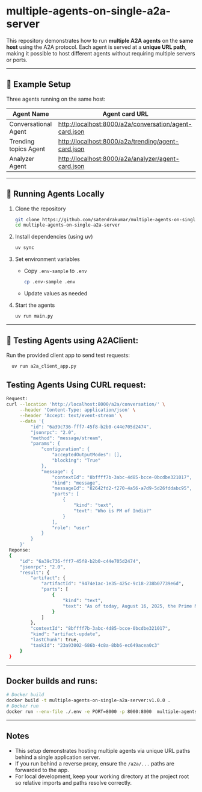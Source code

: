 # multiple-agents-on-single-a2a-server

This repository demonstrates how to run **multiple A2A agents** on the **same host** using the A2A protocol.
Each agent is served at a **unique URL path**, making it possible to host different agents without requiring multiple servers or ports.

---

## 📌 Example Setup

Three agents running on the same host:

| Agent Name            | Agent card URL                                                                                                    |
|-----------------------|-------------------------------------------------------------------------------------------------------------------|
| Conversational Agent  | [http://localhost:8000/a2a/conversation/agent-card.json](http://localhost:8000/a2a/conversation/agent-card.json) |
| Trending topics Agent | [http://localhost:8000/a2a/trending/agent-card.json](http://localhost:8000/a2a/trending/agent-card.json) |
| Analyzer Agent        | [http://localhost:8000/a2a/analyzer/agent-card.json](http://localhost:8000/a2a/analyzer/agent-card.json) |


---

## 🚀 Running Agents Locally

1.  Clone the repository
    ```bash
    git clone https://github.com/satendrakumar/multiple-agents-on-single-a2a-server.git
    cd multiple-agents-on-single-a2a-server
    ```

2.  Install dependencies (using uv)
    ```bash
    uv sync
    ```

3.  Set environment variables
    *   Copy `.env-sample` to `.env`
        ```bash
        cp .env-sample .env
        ```
    *   Update values as needed

4.  Start the agents
    ```bash
    uv run main.py
    ```

---

## 🧪 Testing Agents using A2AClient:

  Run the provided client app to send test requests:

  ```bash
    uv run a2a_client_app.py
  ```

## Testing Agents Using CURL request:
   ```bash
   Request:
   curl --location 'http://localhost:8000/a2a/conversation/' \
        --header 'Content-Type: application/json' \
        --header 'Accept: text/event-stream' \
        --data '{
            "id": "6a39c736-fff7-45f8-b2b0-c44e705d2474",
            "jsonrpc": "2.0",
            "method": "message/stream",
            "params": {
                "configuration": {
                    "acceptedOutputModes": [],
                    "blocking": "True"
                },
                "message": {
                    "contextId": "8bffff7b-3abc-4d85-bcce-0bcdbe321017",
                    "kind": "message",
                    "messageId": "82642fd2-f270-4a56-a7d9-5d26fddabc95",
                    "parts": [
                        {
                            "kind": "text",
                            "text": "Who is PM of India?"
                        }
                    ],
                    "role": "user"
                }
            }
        }'
    Reponse:
    {
        "id": "6a39c736-fff7-45f8-b2b0-c44e705d2474",
        "jsonrpc": "2.0",
        "result": {
            "artifact": {
                "artifactId": "9474e1ac-1e35-425c-9c18-238b07739e6d",
                "parts": [
                    {
                        "kind": "text",
                        "text": "As of today, August 16, 2025, the Prime Minister of India is **Narendra Modi**.\n\nHe has been serving as the Prime Minister since May 26, 2014, and was sworn in for his third consecutive term on June 9, 2024, following the 2024 Parliamentary elections."
                    }
                ]
            },
            "contextId": "8bffff7b-3abc-4d85-bcce-0bcdbe321017",
            "kind": "artifact-update",
            "lastChunk": true,
            "taskId": "23a93002-686b-4c8a-8bb6-ec649acea0c3"
        }
    }    
   ```

---

## Docker builds and runs:
```bash
# Docker build
docker build -t multiple-agents-on-single-a2a-server:v1.0.0 .
# Docker run
docker run --env-file ./.env -e PORT=8000 -p 8000:8000  multiple-agents-on-single-a2a-server:v1.0.0
```


---

## Notes

- This setup demonstrates hosting multiple agents via unique URL paths behind a single application server.
- If you run behind a reverse proxy, ensure the `/a2a/...` paths are forwarded to the app.
- For local development, keep your working directory at the project root so relative imports and paths resolve correctly.